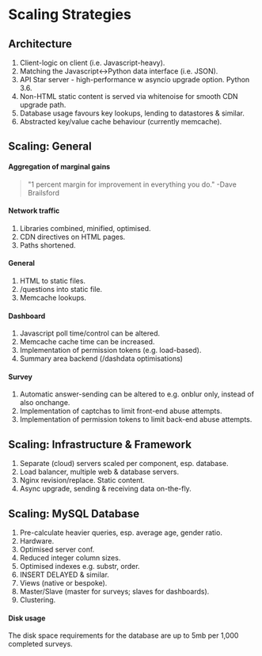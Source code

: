 Scaling Strategies
==================


Architecture
------------

1. Client-logic on client (i.e. Javascript-heavy).
1. Matching the Javascript<->Python data interface (i.e. JSON).
1. API Star server - high-performance w asyncio upgrade option. Python 3.6.
1. Non-HTML static content is served via whitenoise for smooth CDN upgrade path.
1. Database usage favours key lookups, lending to datastores & similar.
1. Abstracted key/value cache behaviour (currently memcache).

Scaling: General
----------------

#### Aggregation of marginal gains

> "1 percent margin for improvement in everything you do."
-Dave Brailsford

#### Network traffic

1. Libraries combined, minified, optimised.
1. CDN directives on HTML pages.
1. Paths shortened.

#### General

1. HTML to static files.
1. /questions into static file.
1. Memcache lookups.

#### Dashboard

1. Javascript poll time/control can be altered.
1. Memcache cache time can be increased.
1. Implementation of permission tokens (e.g. load-based).
1. Summary area backend (/dashdata optimisations)

#### Survey

1. Automatic answer-sending can be altered to e.g. onblur only, instead of also onchange.
1. Implementation of captchas to limit front-end abuse attempts.
1. Implementation of permission tokens to limit back-end abuse attempts.


Scaling: Infrastructure & Framework
-----------------------------------

1. Separate (cloud) servers scaled per component, esp. database.
1. Load balancer, multiple web & database servers.
1. Nginx revision/replace. Static content.
1. Async upgrade, sending & receiving data on-the-fly.


Scaling: MySQL Database
-----------------------

1. Pre-calculate heavier queries, esp. average age, gender ratio.
1. Hardware.
1. Optimised server conf.
1. Reduced integer column sizes.
1. Optimised indexes e.g. substr, order.
1. INSERT DELAYED & similar.
1. Views (native or bespoke).
1. Master/Slave (master for surveys; slaves for dashboards).
1. Clustering.


#### Disk usage

The disk space requirements for the database are up to 5mb per 1,000
completed surveys.
